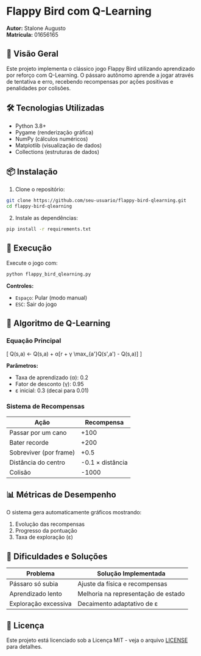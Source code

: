 # Flappy Bird com Q-Learning

**Autor:** Stalone Augusto  
**Matrícula:** 01656165  

## 🎯 Visão Geral

Este projeto implementa o clássico jogo Flappy Bird utilizando aprendizado por reforço com Q-Learning. O pássaro autônomo aprende a jogar através de tentativa e erro, recebendo recompensas por ações positivas e penalidades por colisões.

## 🛠️ Tecnologias Utilizadas

- Python 3.8+
- Pygame (renderização gráfica)
- NumPy (cálculos numéricos)
- Matplotlib (visualização de dados)
- Collections (estruturas de dados)

## 📦 Instalação

1. Clone o repositório:
```bash
git clone https://github.com/seu-usuario/flappy-bird-qlearning.git
cd flappy-bird-qlearning
```

2. Instale as dependências:
```bash
pip install -r requirements.txt
```

## 🚀 Execução

Execute o jogo com:
```bash
python flappy_bird_qlearning.py
```

**Controles:**
- `Espaço`: Pular (modo manual)
- `ESC`: Sair do jogo

## 🧠 Algoritmo de Q-Learning

### Equação Principal
\[ Q(s,a) ← Q(s,a) + α[r + γ \max_{a'}Q(s',a') - Q(s,a)] \]

**Parâmetros:**
- Taxa de aprendizado (α): 0.2
- Fator de desconto (γ): 0.95
- ε inicial: 0.3 (decai para 0.01)

### Sistema de Recompensas
| Ação | Recompensa |
|------|------------|
| Passar por um cano | +100 |
| Bater recorde | +200 |
| Sobreviver (por frame) | +0.5 |
| Distância do centro | -0.1 × distância |
| Colisão | -1000 |

## 📊 Métricas de Desempenho

O sistema gera automaticamente gráficos mostrando:
1. Evolução das recompensas
2. Progresso da pontuação
3. Taxa de exploração (ε)


## 📌 Dificuldades e Soluções

| Problema | Solução Implementada |
|----------|----------------------|
| Pássaro só subia | Ajuste da física e recompensas |
| Aprendizado lento | Melhoria na representação de estado |
| Exploração excessiva | Decaimento adaptativo de ε |

## 📜 Licença

Este projeto está licenciado sob a Licença MIT - veja o arquivo [LICENSE](LICENSE) para detalhes.
